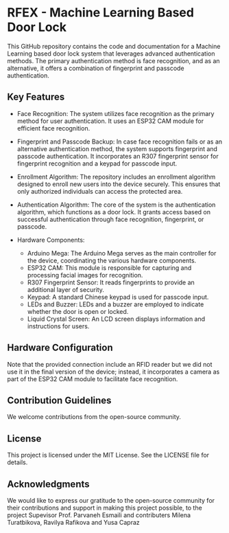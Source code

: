 # RFEX - Machine Learning Based Door Lock 
This GitHub repository contains the code and documentation for a Machine Learning based door lock system that leverages advanced authentication methods. The primary authentication method is face recognition, and as an alternative, it offers a combination of fingerprint and passcode authentication.

## Key Features
- Face Recognition: The system utilizes face recognition as the primary method for user authentication. It uses an ESP32 CAM module for efficient face recognition.

- Fingerprint and Passcode Backup: In case face recognition fails or as an alternative authentication method, the system supports fingerprint and passcode authentication. It incorporates an R307 fingerprint sensor for fingerprint recognition and a keypad for passcode input.

- Enrollment Algorithm: The repository includes an enrollment algorithm designed to enroll new users into the device securely. This ensures that only authorized individuals can access the protected area.

- Authentication Algorithm: The core of the system is the authentication algorithm, which functions as a door lock. It grants access based on successful authentication through face recognition, fingerprint, or passcode.

- Hardware Components:

    - Arduino Mega: The Arduino Mega serves as the main controller for the device, coordinating the various hardware components.
    - ESP32 CAM: This module is responsible for capturing and processing facial images for recognition.
    - R307 Fingerprint Sensor: It reads fingerprints to provide an additional layer of security.
    - Keypad: A standard Chinese keypad is used for passcode input.
    - LEDs and Buzzer: LEDs and a buzzer are employed to indicate whether the door is open or locked.
    - Liquid Crystal Screen: An LCD screen displays information and instructions for users.

## Hardware Configuration

Note that the provided connection include an RFID reader but we did not use it in the final version of the device; instead, it incorporates a camera as part of the ESP32 CAM module to facilitate face recognition.

## Contribution Guidelines
We welcome contributions from the open-source community.

## License
This project is licensed under the MIT License. See the LICENSE file for details.

## Acknowledgments
We would like to express our gratitude to the open-source community for their contributions and support in making this project possible, to the project Supevisor Prof. Parvaneh Esmaili and contributers Milena Turatbikova, Ravilya Rafikova and Yusa Capraz 



